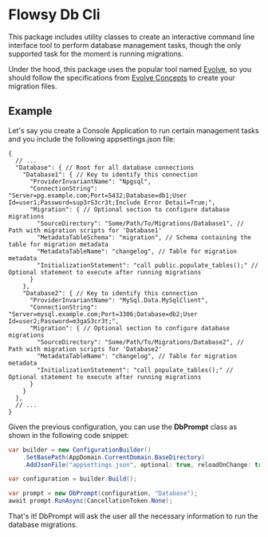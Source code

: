 # Flowsy Db Cli

This package includes utility classes to create an interactive command line interface tool to perform
database management tasks, though the only supported task for the moment is running migrations.

Under the hood, this package uses the popular tool named [Evolve](https://www.nuget.org/packages/Evolve), so you should
follow the specifications from [Evolve Concepts](https://evolve-db.netlify.app/concepts/) to create your migration files.


## Example
Let's say you create a Console Application to run certain management tasks and you include the following appsettings.json file:
```json5
{
  // ...
  "Database": { // Root for all database connections
    "Database1": { // Key to identify this connection
      "ProviderInvariantName": "Npgsql",
      "ConnectionString": "Server=pg.example.com;Port=5432;Database=db1;User Id=user1;Password=sup3rS3cr3t;Include Error Detail=True;",
      "Migration": { // Optional section to configure database migrations
        "SourceDirectory": "Some/Path/To/Migrations/Database1", // Path with migration scripts for 'Database1'
        "MetadataTableSchema": "migration", // Schema containing the table for migration metadata
        "MetadataTableName": "changelog", // Table for migration metadata
        "InitializationStatement": "call public.populate_tables();" // Optional statement to execute after running migrations
      }
    },
    "Database2": { // Key to identify this connection
      "ProviderInvariantName": "MySql.Data.MySqlClient",
      "ConnectionString": "Server=mysql.example.com;Port=3306;Database=db2;User Id=user2;Password=m3gaS3cr3t;",
      "Migration": { // Optional section to configure database migrations
        "SourceDirectory": "Some/Path/To/Migrations/Database2", // Path with migration scripts for 'Database2'
        "MetadataTableName": "changelog", // Table for migration metadata
        "InitializationStatement": "call populate_tables();" // Optional statement to execute after running migrations
      }
    }
  },
  // ...
}
```

Given the previous configuration, you can use the **DbPrompt** class as shown in the following code snippet:
```csharp
var builder = new ConfigurationBuilder()
    .SetBasePath(AppDomain.CurrentDomain.BaseDirectory)
    .AddJsonFile("appsettings.json", optional: true, reloadOnChange: true);

var configuration = builder.Build();

var prompt = new DbPrompt(configuration, "Database");
await prompt.RunAsync(CancellationToken.None);
```

That's it! DbPrompt will ask the user all the necessary information to run the database migrations.
